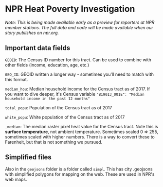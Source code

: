 # NPR Heat Poverty Investigation

_Note: This is being made available early as a preview for reporters at NPR member stations. The full data and code will be made available when our story publishes on npr.org._

## Important data fields


`GEOID`: The Census ID number for this tract. Can be used to combine with other fields (income, education, age, etc.)

`GEO_ID`: GEOID written a longer way - sometimes you'll need to match with this format.

`median_hou`: Median household income for the Census tract as of 2017. If you want to dive deeper, it's Census variable `"B19013_001E": "Median household income in the past 12 months"`

`total_popu`: Population of the Census tract as of 2017

`white_popu`: White population of the Census tract as of 2017

`_median`: The median raster pixel heat value for the Census tract. Note this is __surface temperature__, not ambient temperature. Sometimes scaled 0 => 255, sometimes scaled with higher numbers. There is a way to convert these to Farenheit, but that is not something we pursued.


## Simplified files

Also in the `geojsons` folder is a folder called `simpl`. This has city .geojsons with simplified polygons for mapping on the web. These are used in NPR's web maps.